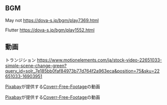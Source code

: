 ## BGM

May not
https://dova-s.jp/bgm/play7369.html

Flutter
https://dova-s.jp/bgm/play1552.html

## 動画

トランジション
https://www.motionelements.com/ja/stock-video-22651033-simple-scene-change-green?query_id=solr_7e185bb0faf84973b77d764f2a963eca&position=75&sku=22651033-16903951

<a href="https://pixabay.com/ja//?utm_source=link-attribution&amp;utm_medium=referral&amp;utm_campaign=video&amp;utm_content=1625">Pixabay</a>が提供する<a href="https://pixabay.com/ja/users/coverr-free-footage-1281706/?utm_source=link-attribution&amp;utm_medium=referral&amp;utm_campaign=video&amp;utm_content=1625">Coverr-Free-Footage</a>の動画

<a href="https://pixabay.com/ja//?utm_source=link-attribution&amp;utm_medium=referral&amp;utm_campaign=video&amp;utm_content=4733">Pixabay</a>が提供する<a href="https://pixabay.com/ja/users/coverr-free-footage-1281706/?utm_source=link-attribution&amp;utm_medium=referral&amp;utm_campaign=video&amp;utm_content=4733">Coverr-Free-Footage</a>の動画
